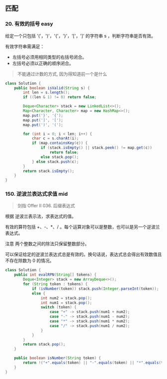 ## 匹配

### 20. 有效的括号 easy

给定一个只包括 '('，')'，'{'，'}'，'['，']' 的字符串 s ，判断字符串是否有效。

有效字符串需满足：

- 左括号必须用相同类型的右括号闭合。
- 左括号必须以正确的顺序闭合。

> 不能通过计数的方式, 因为得知道前一个是什么

```java
class Solution {
    public boolean isValid(String s) {
        int len = s.length();
        if ((len & 1) != 0) return false;

        Deque<Character> stack = new LinkedList<>();
        Map<Character, Character> map = new HashMap<>();
        map.put('}', '{');
        map.put(']', '[');
        map.put(')', '(');

        for (int i = 0; i < len; i++) {
            char c = s.charAt(i);
            if (map.containsKey(c)) {
                if (stack.isEmpty() || stack.peek() != map.get(c))
                    return false;
                else stack.pop();
            } else stack.push(c);
        }
        return stack.isEmpty();
    }
}
```

### 150. 逆波兰表达式求值 mid

> 剑指 Offer II 036. 后缀表达式

根据 逆波兰表示法，求表达式的值。

有效的算符包括 +、-、*、/ 。每个运算对象可以是整数，也可以是另一个逆波兰表达式。

注意 两个整数之间的除法只保留整数部分。

可以保证给定的逆波兰表达式总是有效的。换句话说，表达式总会得出有效数值且不存在除数为 0 的情况。

```java
class Solution {
    public int evalRPN(String[] tokens) {
        Deque<Integer> stack = new ArrayDeque<>();
        for (String token : tokens) {
            if (isNumber(token)) stack.push(Integer.parseInt(token));
            else {
                int num2 = stack.pop();
                int num1 = stack.pop();
                switch (token) {
                    case "+" -> stack.push(num1 + num2);
                    case "-" -> stack.push(num1 - num2);
                    case "*" -> stack.push(num1 * num2);
                    case "/" -> stack.push(num1 / num2);
                }
            }
        }
        return stack.pop();
    }

    public boolean isNumber(String token) {
        return !("+".equals(token) || "-".equals(token) || "*".equals(token) || "/".equals(token));
    }
}
```

